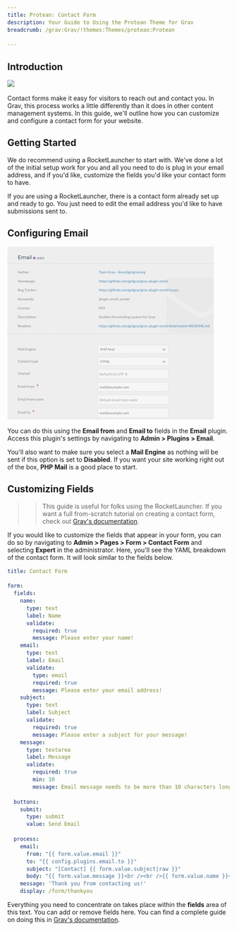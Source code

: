 ```yaml
---
title: Protean: Contact Form
description: Your Guide to Using the Protean Theme for Grav
breadcrumb: /grav:Grav/!themes:Themes/protean:Protean

---
```


## Introduction

![](protean_form.png)

Contact forms make it easy for visitors to reach out and contact you. In Grav, this process works a little differently than it does in other content management systems. In this guide, we'll outline how you can customize and configure a contact form for your website.

## Getting Started

We do recommend using a RocketLauncher to start with. We've done a lot of the initial setup work for you and all you need to do is plug in your email address, and if you'd like, customize the fields you'd like your contact form to have.

If you are using a RocketLauncher, there is a contact form already set up and ready to go. You just need to edit the email address you'd like to have submissions sent to.

## Configuring Email

![](assets/contact_email.png)

You can do this using the **Email from** and **Email to** fields in the **Email** plugin. Access this plugin's settings by navigating to **Admin > Plugins > Email**.

You'll also want to make sure you select a **Mail Engine** as nothing will be sent if this option is set to **Disabled**. If you want your site working right out of the box, **PHP Mail** is a good place to start.

## Customizing Fields

>> This guide is useful for folks using the RocketLauncher. If you want a full from-scratch tutorial on creating a contact form, check out [Grav's documentation](https://learn.getgrav.org/forms/forms/example-form).

If you would like to customize the fields that appear in your form, you can do so by navigating to **Admin > Pages > Form > Contact Form** and selecting **Expert** in the administrator. Here, you'll see the YAML breakdown of the contact form. It will look similar to the fields below.

~~~ .yaml
title: Contact Form

form:
  fields:
    name:
      type: text
      label: Name
      validate:
        required: true
        message: Please enter your name!
    email:
      type: text
      label: Email
      validate:
        type: email
        required: true
        message: Please enter your email address!
    subject:
      type: text
      label: Subject
      validate:
        required: true
        message: Please enter a subject for your message!
    message:
      type: textarea
      label: Message
      validate:
        required: true
        min: 10
        message: Email message needs to be more than 10 characters long!

  buttons:
    submit:
      type: submit
      value: Send Email

  process:
    email:
      from: "{{ form.value.email }}"
      to: "{{ config.plugins.email.to }}"
      subject: "[Contact] {{ form.value.subject|raw }}"
      body: "{{ form.value.message }}<br /><br />{{ form.value.name }}<br />{{ form.value.email }}"
    message: 'Thank you from contacting us!'
    display: /form/thankyou
~~~

Everything you need to concentrate on takes place within the **fields** area of this text. You can add or remove fields here. You can find a complete guide on doing this in [Grav's documentation](https://learn.getgrav.org/forms/forms/example-form).